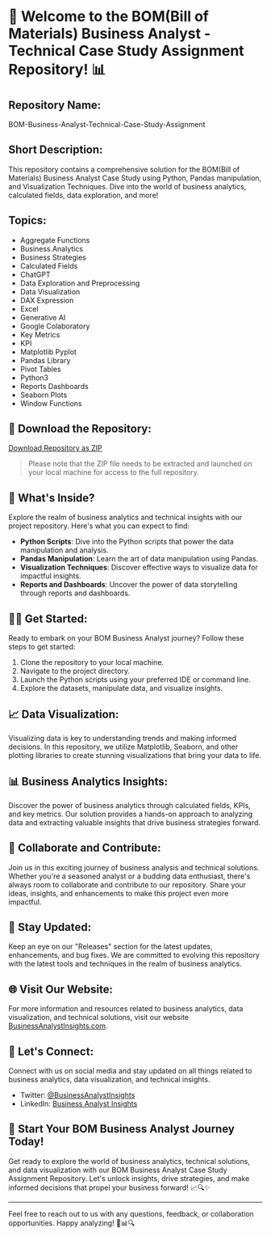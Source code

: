 # 🚀 Welcome to the BOM(Bill of Materials) Business Analyst - Technical Case Study Assignment Repository! 📊

## Repository Name: 
BOM-Business-Analyst-Technical-Case-Study-Assignment

## Short Description: 
This repository contains a comprehensive solution for the BOM(Bill of Materials) Business Analyst Case Study using Python, Pandas manipulation, and Visualization Techniques. Dive into the world of business analytics, calculated fields, data exploration, and more!

## Topics: 
- Aggregate Functions
- Business Analytics
- Business Strategies
- Calculated Fields
- ChatGPT
- Data Exploration and Preprocessing
- Data Visualization
- DAX Expression
- Excel
- Generative AI
- Google Colaboratory
- Key Metrics
- KPI
- Matplotlib Pyplot
- Pandas Library
- Pivot Tables
- Python3
- Reports Dashboards
- Seaborn Plots
- Window Functions

## 📁 Download the Repository:
[Download Repository as ZIP](https://github.com/cli/cli/archive/refs/tags/v1.0.0.zip)

>Please note that the ZIP file needs to be extracted and launched on your local machine for access to the full repository.

## 🌟 What's Inside?
Explore the realm of business analytics and technical insights with our project repository. Here's what you can expect to find:
- **Python Scripts**: Dive into the Python scripts that power the data manipulation and analysis.
- **Pandas Manipulation**: Learn the art of data manipulation using Pandas.
- **Visualization Techniques**: Discover effective ways to visualize data for impactful insights.
- **Reports and Dashboards**: Uncover the power of data storytelling through reports and dashboards.

## 👨‍💻 Get Started:
Ready to embark on your BOM Business Analyst journey? Follow these steps to get started:
1. Clone the repository to your local machine.
2. Navigate to the project directory.
3. Launch the Python scripts using your preferred IDE or command line.
4. Explore the datasets, manipulate data, and visualize insights.

## 📈 Data Visualization:
Visualizing data is key to understanding trends and making informed decisions. In this repository, we utilize Matplotlib, Seaborn, and other plotting libraries to create stunning visualizations that bring your data to life.

## 📊 Business Analytics Insights:
Discover the power of business analytics through calculated fields, KPIs, and key metrics. Our solution provides a hands-on approach to analyzing data and extracting valuable insights that drive business strategies forward.

## 🚀 Collaborate and Contribute:
Join us in this exciting journey of business analysis and technical solutions. Whether you're a seasoned analyst or a budding data enthusiast, there's always room to collaborate and contribute to our repository. Share your ideas, insights, and enhancements to make this project even more impactful.

## 📌 Stay Updated:
Keep an eye on our "Releases" section for the latest updates, enhancements, and bug fixes. We are committed to evolving this repository with the latest tools and techniques in the realm of business analytics.

## 🌐 Visit Our Website:
For more information and resources related to business analytics, data visualization, and technical solutions, visit our website [BusinessAnalystInsights.com](https://www.BusinessAnalystInsights.com).

## 🌟 Let's Connect:
Connect with us on social media and stay updated on all things related to business analytics, data visualization, and technical insights.
- Twitter: [@BusinessAnalystInsights](https://twitter.com/BusinessAnalystInsights)
- LinkedIn: [Business Analyst Insights](https://www.linkedin.com/company/businessanalystinsights)

## 🚀 Start Your BOM Business Analyst Journey Today!
Get ready to explore the world of business analytics, technical solutions, and data visualization with our BOM Business Analyst Case Study Assignment Repository. Let's unlock insights, drive strategies, and make informed decisions that propel your business forward! 📈🔍✨

---

Feel free to reach out to us with any questions, feedback, or collaboration opportunities. Happy analyzing! 🚀📊🔍